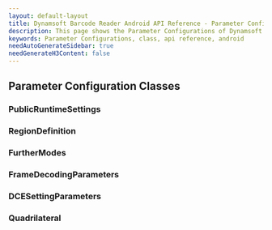 ```yaml
---
layout: default-layout
title: Dynamsoft Barcode Reader Android API Reference - Parameter Configurations
description: This page shows the Parameter Configurations of Dynamsoft Barcode Reader for Android SDK.
keywords: Parameter Configurations, class, api reference, android
needAutoGenerateSidebar: true
needGenerateH3Content: false
---
```


## Parameter Configuration Classes

### PublicRuntimeSettings

### RegionDefinition

### FurtherModes

### FrameDecodingParameters

### DCESettingParameters

### Quadrilateral
